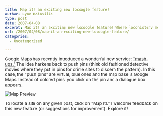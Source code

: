 ```yaml
---
title: Map it! an exciting new locoogle feature!
author: Lynn Rainville
type: post
date: 2007-04-08
excerpt: Map it! an exciting new locoogle feature! Where locohistory meets the Google Maps Mash-ups.
url: /2007/04/08/map-it-an-exciting-new-locoogle-feature/
categories:
  - Uncategorized

---
```


Google Maps has recently introduced a wonderful new service: ["mash-ups."][1] The idea harkens back to push pins (think old fashioned detective movies where they put in pins for crime sites to discern the pattern). In this case, the "push pins" are virtual, blue ones and the map base is Google Maps. Instead of colored pins, you click on the pin and a dialogue box appears.

![Map Preview](/media/2007/04/locoogle.jpg)

To locate a site on any given post, click on "Map It!." I welcome feedback on this new feature (or suggestions for improvement). Explore it!

 [1]: http://googlemapsmania.blogspot.com/
